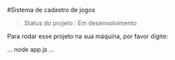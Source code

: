 #Sistema de cadastro de jogos

> Status  do  projeto : Em desenvolvimento

Para rodar esse projeto na sua máquina, por favor digite:

...
node app.js
...
